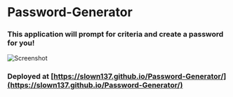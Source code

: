 # Password-Generator

### This application will prompt for criteria and create a password for you!

![Screenshot](https://i.imgur.com/L8jhAcE.png?raw=true)

### Deployed at [https://slown137.github.io/Password-Generator/](https://slown137.github.io/Password-Generator/)
